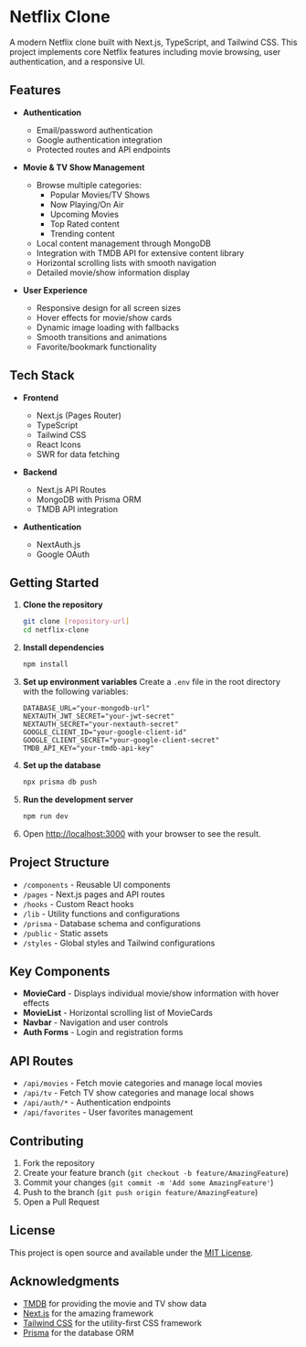 # Netflix Clone

A modern Netflix clone built with Next.js, TypeScript, and Tailwind CSS. This project implements core Netflix features including movie browsing, user authentication, and a responsive UI.

## Features

- **Authentication**

  - Email/password authentication
  - Google authentication integration
  - Protected routes and API endpoints

- **Movie & TV Show Management**

  - Browse multiple categories:
    - Popular Movies/TV Shows
    - Now Playing/On Air
    - Upcoming Movies
    - Top Rated content
    - Trending content
  - Local content management through MongoDB
  - Integration with TMDB API for extensive content library
  - Horizontal scrolling lists with smooth navigation
  - Detailed movie/show information display

- **User Experience**
  - Responsive design for all screen sizes
  - Hover effects for movie/show cards
  - Dynamic image loading with fallbacks
  - Smooth transitions and animations
  - Favorite/bookmark functionality

## Tech Stack

- **Frontend**

  - Next.js (Pages Router)
  - TypeScript
  - Tailwind CSS
  - React Icons
  - SWR for data fetching

- **Backend**

  - Next.js API Routes
  - MongoDB with Prisma ORM
  - TMDB API integration

- **Authentication**
  - NextAuth.js
  - Google OAuth

## Getting Started

1. **Clone the repository**

   ```bash
   git clone [repository-url]
   cd netflix-clone
   ```

2. **Install dependencies**

   ```bash
   npm install
   ```

3. **Set up environment variables**
   Create a `.env` file in the root directory with the following variables:

   ```env
   DATABASE_URL="your-mongodb-url"
   NEXTAUTH_JWT_SECRET="your-jwt-secret"
   NEXTAUTH_SECRET="your-nextauth-secret"
   GOOGLE_CLIENT_ID="your-google-client-id"
   GOOGLE_CLIENT_SECRET="your-google-client-secret"
   TMDB_API_KEY="your-tmdb-api-key"
   ```

4. **Set up the database**

   ```bash
   npx prisma db push
   ```

5. **Run the development server**

   ```bash
   npm run dev
   ```

6. Open [http://localhost:3000](http://localhost:3000) with your browser to see the result.

## Project Structure

- `/components` - Reusable UI components
- `/pages` - Next.js pages and API routes
- `/hooks` - Custom React hooks
- `/lib` - Utility functions and configurations
- `/prisma` - Database schema and configurations
- `/public` - Static assets
- `/styles` - Global styles and Tailwind configurations

## Key Components

- **MovieCard** - Displays individual movie/show information with hover effects
- **MovieList** - Horizontal scrolling list of MovieCards
- **Navbar** - Navigation and user controls
- **Auth Forms** - Login and registration forms

## API Routes

- `/api/movies` - Fetch movie categories and manage local movies
- `/api/tv` - Fetch TV show categories and manage local shows
- `/api/auth/*` - Authentication endpoints
- `/api/favorites` - User favorites management

## Contributing

1. Fork the repository
2. Create your feature branch (`git checkout -b feature/AmazingFeature`)
3. Commit your changes (`git commit -m 'Add some AmazingFeature'`)
4. Push to the branch (`git push origin feature/AmazingFeature`)
5. Open a Pull Request

## License

This project is open source and available under the [MIT License](LICENSE).

## Acknowledgments

- [TMDB](https://www.themoviedb.org/) for providing the movie and TV show data
- [Next.js](https://nextjs.org/) for the amazing framework
- [Tailwind CSS](https://tailwindcss.com/) for the utility-first CSS framework
- [Prisma](https://www.prisma.io/) for the database ORM
